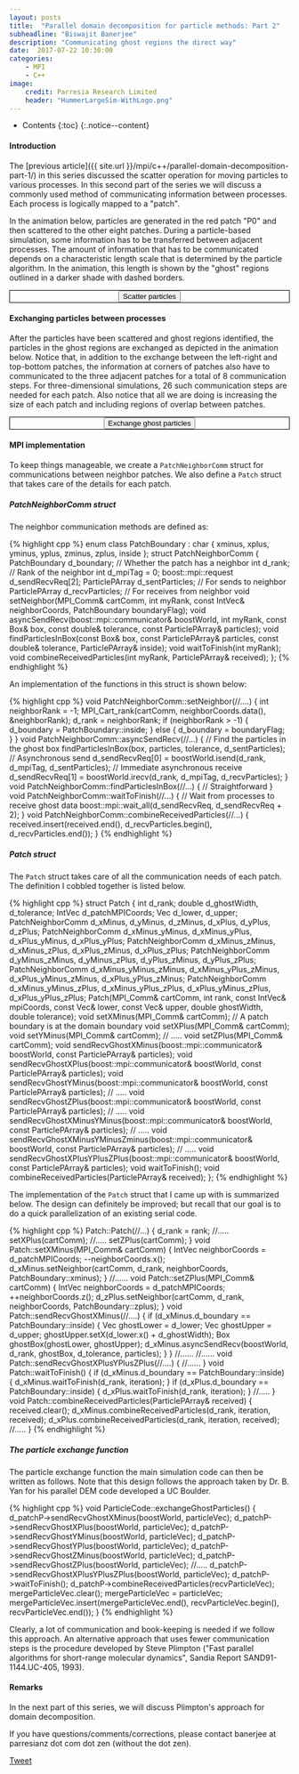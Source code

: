```yaml
---
layout: posts
title:  "Parallel domain decomposition for particle methods: Part 2"
subheadline: "Biswajit Banerjee"
description: "Communicating ghost regions the direct way"
date:  2017-07-22 10:30:00
categories:
    - MPI
    - C++
image:
    credit: Parresia Research Limited
    header: "HummerLargeSim-WithLogo.png"
---
```


- Contents
{:toc}
{:.notice--content}

#### Introduction ####
The [previous article]({{ site.url }}/mpi/c++/parallel-domain-decomposition-part-1/) in this series
discussed the scatter operation for moving particles to various processes.  In this second part
of the series we will discuss a commonly used method of communicating information between
processes.  Each process is logically mapped to a "patch".

In the animation below, particles are generated in the red patch "P0" and then scattered
to the other eight patches.  During a particle-based simulation, some information has to
be transferred between adjacent processes.  The amount of information that has to be
communicated depends on a characteristic length scale that is determined by the particle
algorithm.  In the animation, this length is shown by the "ghost" regions outlined in
a darker shade with dashed borders.

<div align="center" style="border:1px solid black">
<div>
  <input name="restartScatter" type="button" value="Scatter particles" onclick="particleScatterGhost.restartAnimation()" />
</div>
<div>
  <canvas id="particle-scatter-ghost" height="500" width="500"></canvas>
</div>
</div>
<p/>

#### Exchanging particles between processes ####
After the particles have been scattered and ghost regions identified, the particles in
the ghost regions are exchanged as depicted in the animation below.  Notice that, in
addition to the exchange between the left-right and top-bottom patches, the information
at corners of patches also have to communicated to the three adjacent patches for a total
of 8 communication steps. For three-dimensional simulations, 26 such communication steps
are needed for each patch. Also notice that all we are doing is increasing the size of
each patch and including regions of overlap between patches.

<div align="center" style="border:1px solid black">
<div>
  <input name="restartExchange" type="button" value="Exchange ghost particles" onclick="particleExchange.restartAnimation()" />
</div>
<div>
  <canvas id="particle-exchange-ghost" height="500" width="500"></canvas>
</div>
</div>
<p/>

#### MPI implementation ####
To keep things manageable, we create a `PatchNeighborComm` struct for communications
between neighbor patches. We also define a `Patch` struct that takes care of the details for each patch.

##### PatchNeighborComm struct #####
The neighbor communication methods are defined as:

{% highlight cpp %}
enum class PatchBoundary : char {
  xminus, xplus, yminus, yplus, zminus, zplus, inside
};
struct PatchNeighborComm {
  PatchBoundary d_boundary;   // Whether the patch has a neighbor
  int d_rank;                 // Rank of the neighbor
  int d_mpiTag = 0;
  boost::mpi::request d_sendRecvReq[2];
  ParticlePArray d_sentParticles; // For sends to neighbor
  ParticlePArray d_recvParticles; // For receives from neighbor
  void setNeighbor(MPI_Comm& cartComm, int myRank,
                   const IntVec& neighborCoords,
                   PatchBoundary boundaryFlag);
  void asyncSendRecv(boost::mpi::communicator& boostWorld,
                     int myRank, const Box& box, const double& tolerance,
                     const ParticlePArray& particles);
  void findParticlesInBox(const Box& box,
                          const ParticlePArray& particles,
                          const double& tolerance,
                          ParticlePArray& inside);
  void waitToFinish(int myRank);
  void combineReceivedParticles(int myRank, ParticlePArray& received);
};
{% endhighlight %}

An implementation of the functions in this struct is shown below:

{% highlight cpp %}
void PatchNeighborComm::setNeighbor(//....) {
  int neighborRank = -1;
  MPI_Cart_rank(cartComm, neighborCoords.data(), &neighborRank);
  d_rank = neighborRank;
  if (neighborRank > -1) {
    d_boundary = PatchBoundary::inside;
  } else {
    d_boundary = boundaryFlag;
  }
}
void PatchNeighborComm::asyncSendRecv(//...) {
  // Find the particles in the ghost box
  findParticlesInBox(box, particles, tolerance, d_sentParticles);
  // Asynchronous send
  d_sendRecvReq[0] = boostWorld.isend(d_rank, d_mpiTag, d_sentParticles);
  // Immediate asynchronous receive
  d_sendRecvReq[1] = boostWorld.irecv(d_rank, d_mpiTag, d_recvParticles);
}
void PatchNeighborComm::findParticlesInBox(//...) { // Straightforward }
void PatchNeighborComm::waitToFinish(//...) {
  // Wait from processes to receive ghost data
  boost::mpi::wait_all(d_sendRecvReq, d_sendRecvReq + 2);
}
void PatchNeighborComm::combineReceivedParticles(//...) {
  received.insert(received.end(), d_recvParticles.begin(), d_recvParticles.end());
}
{% endhighlight %}


##### Patch struct #####
The `Patch` struct takes care of all the communication needs of each patch.  The
definition I cobbled together is listed below.

{% highlight cpp %}
struct Patch {
  int d_rank;
  double d_ghostWidth, d_tolerance;
  IntVec d_patchMPICoords;
  Vec d_lower, d_upper;
  PatchNeighborComm d_xMinus, d_yMinus, d_zMinus, d_xPlus, d_yPlus, d_zPlus;
  PatchNeighborComm d_xMinus_yMinus, d_xMinus_yPlus, d_xPlus_yMinus, d_xPlus_yPlus;
  PatchNeighborComm d_xMinus_zMinus, d_xMinus_zPlus, d_xPlus_zMinus, d_xPlus_zPlus;
  PatchNeighborComm d_yMinus_zMinus, d_yMinus_zPlus, d_yPlus_zMinus, d_yPlus_zPlus;
  PatchNeighborComm d_xMinus_yMinus_zMinus, d_xMinus_yPlus_zMinus, d_xPlus_yMinus_zMinus, d_xPlus_yPlus_zMinus;
  PatchNeighborComm d_xMinus_yMinus_zPlus, d_xMinus_yPlus_zPlus, d_xPlus_yMinus_zPlus, d_xPlus_yPlus_zPlus;
  Patch(MPI_Comm& cartComm,
        int rank, const IntVec& mpiCoords, const Vec& lower, const Vec& upper,
        double ghostWidth, double tolerance);
  void setXMinus(MPI_Comm& cartComm); // A patch boundary is at the domain boundary
  void setXPlus(MPI_Comm& cartComm);
  void setYMinus(MPI_Comm& cartComm);
  // .....
  void setZPlus(MPI_Comm& cartComm);
  void sendRecvGhostXMinus(boost::mpi::communicator& boostWorld,
                           const ParticlePArray& particles);
  void sendRecvGhostXPlus(boost::mpi::communicator& boostWorld,
                          const ParticlePArray& particles);
  void sendRecvGhostYMinus(boost::mpi::communicator& boostWorld,
                           const ParticlePArray& particles);
  // .....
  void sendRecvGhostZPlus(boost::mpi::communicator& boostWorld,
                          const ParticlePArray& particles);
  // .....
  void sendRecvGhostXMinusYMinus(boost::mpi::communicator& boostWorld,
                                 const ParticlePArray& particles);
  // .....
  void sendRecvGhostXMinusYMinusZminus(boost::mpi::communicator& boostWorld,
                                       const ParticlePArray& particles);
  // .....
  void sendRecvGhostXPlusYPlusZPlus(boost::mpi::communicator& boostWorld,
                                    const ParticlePArray& particles);
  void waitToFinish();
  void combineReceivedParticles(ParticlePArray& received);
};
{% endhighlight %}

The implementation of the `Patch` struct that I came up with is summarized below.
The design can definitely be improved; but recall that our goal is to do a quick
parallelization of an existing serial code.

{% highlight cpp %}
Patch::Patch(//...) {
 d_rank = rank;
 //.....
 setXPlus(cartComm);
 //.....
 setZPlus(cartComm);
}
void Patch::setXMinus(MPI_Comm& cartComm) {
  IntVec neighborCoords = d_patchMPICoords;
  --neighborCoords.x();
  d_xMinus.setNeighbor(cartComm, d_rank, neighborCoords, PatchBoundary::xminus);
}
//......
void Patch::setZPlus(MPI_Comm& cartComm) {
  IntVec neighborCoords = d_patchMPICoords;
  ++neighborCoords.z();
  d_zPlus.setNeighbor(cartComm, d_rank, neighborCoords, PatchBoundary::zplus);
}
void Patch::sendRecvGhostXMinus(//....) {
  if (d_xMinus.d_boundary == PatchBoundary::inside) {
    Vec ghostLower = d_lower;
    Vec ghostUpper = d_upper;
    ghostUpper.setX(d_lower.x() + d_ghostWidth);
    Box ghostBox(ghostLower, ghostUpper);
    d_xMinus.asyncSendRecv(boostWorld, d_rank, ghostBox, d_tolerance, particles);
  }
}
//......
//......
void Patch::sendRecvGhostXPlusYPlusZPlus(//....) {
//......
}
void Patch::waitToFinish() {
  if (d_xMinus.d_boundary == PatchBoundary::inside) {
    d_xMinus.waitToFinish(d_rank, iteration);
  }
  if (d_xPlus.d_boundary == PatchBoundary::inside) {
    d_xPlus.waitToFinish(d_rank, iteration);
  }
  //.....
}
void Patch::combineReceivedParticles(ParticlePArray& received) {
  received.clear();
  d_xMinus.combineReceivedParticles(d_rank, iteration, received);
  d_xPlus.combineReceivedParticles(d_rank, iteration, received);
  //.....
}
{% endhighlight %}
<p/>

##### The particle exchange function #####
The particle exchange function the main simulation code can then be written as follows.
Note that this design follows the approach taken by Dr. B. Yan for his parallel DEM code
developed a UC Boulder.

{% highlight cpp %}
void
ParticleCode::exchangeGhostParticles() {
  d_patchP->sendRecvGhostXMinus(boostWorld, particleVec);
  d_patchP->sendRecvGhostXPlus(boostWorld, particleVec);
  d_patchP->sendRecvGhostYMinus(boostWorld, particleVec);
  d_patchP->sendRecvGhostYPlus(boostWorld, particleVec);
  d_patchP->sendRecvGhostZMinus(boostWorld, particleVec);
  d_patchP->sendRecvGhostZPlus(boostWorld, particleVec);
  //.....
  d_patchP->sendRecvGhostXPlusYPlusZPlus(boostWorld, particleVec);
  d_patchP->waitToFinish();
  d_patchP->combineReceivedParticles(recvParticleVec);
  mergeParticleVec.clear();
  mergeParticleVec = particleVec;
  mergeParticleVec.insert(mergeParticleVec.end(), recvParticleVec.begin(),
                          recvParticleVec.end());
}
{% endhighlight %}

Clearly, a lot of communication and book-keeping is needed if we follow this approach.  An
alternative approach that uses fewer communication steps is the procedure developed by
Steve Plimpton ("Fast parallel algorithms for short-range molecular dynamics", Sandia Report
SAND91-1144.UC-405, 1993).

#### Remarks ####
In the next part of this series, we will discuss Plimpton's approach for domain decomposition.

If you have questions/comments/corrections, please contact banerjee at parresianz dot com dot zen (without the dot zen).


<a class="twitter-share-button" href="https://twitter.com/intent/tweet" data-via="parresianz"> Tweet</a>
<script src="//platform.linkedin.com/in.js" type="text/javascript">
  lang: en_US
</script>
<script type="IN/Share" data-counter="right"></script>

<script src="{{ site.url }}/assets/js/d3.v4.min.js"></script>
<script src="{{ site.url }}/assets/js/colorbrewer.min.js"></script>
<script src="{{ site.url }}/assets/js/particleScatterGhost.js"></script>
<script src="{{ site.url }}/assets/js/particleExchange.js"></script>

